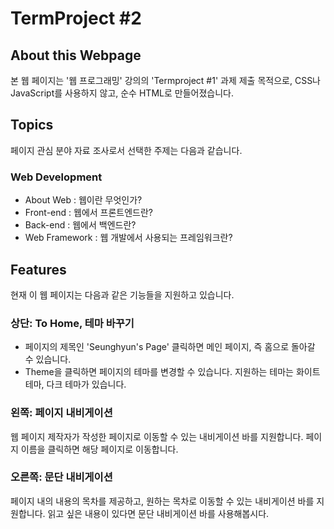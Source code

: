 # TermProject #2
## About this Webpage
본 웹 페이지는 '웹 프로그래밍' 강의의 'Termproject #1' 과제 제출 목적으로, CSS나 JavaScript를 사용하지 않고, 
순수 HTML로 만들어졌습니다.

## Topics
페이지 관심 분야 자료 조사로서 선택한 주제는 다음과 같습니다. 
### Web Development 
- About Web : 웹이란 무엇인가?
- Front-end : 웹에서 프론트엔드란?
- Back-end : 웹에서 백엔드란?
- Web Framework : 웹 개발에서 사용되는 프레임워크란?

## Features
현재 이 웹 페이지는 다음과 같은 기능들을 지원하고 있습니다.
### 상단: To Home, 테마 바꾸기
- 페이지의 제목인 'Seunghyun's Page' 클릭하면 메인 페이지, 즉 홈으로 돌아갈 수 있습니다.
- Theme을 클릭하면 페이지의 테마를 변경할 수 있습니다. 지원하는 테마는 화이트 테마, 다크 테마가 있습니다.
### 왼쪽: 페이지 내비게이션
웹 페이지 제작자가 작성한 페이지로 이동할 수 있는 내비게이션 바를 지원합니다. 페이지 이름을 클릭하면 해당 페이지로 이동합니다.
### 오른쪽: 문단 내비게이션
페이지 내의 내용의 목차를 제공하고, 원하는 목차로 이동할 수 있는 내비게이션 바를 지원합니다. 
읽고 싶은 내용이 있다면 문단 내비게이션 바를 사용해봅시다.
